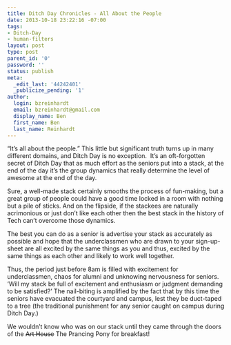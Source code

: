 ```yaml
---
title: Ditch Day Chronicles - All About the People
date: 2013-10-18 23:22:16 -07:00
tags:
- Ditch-Day
- human-filters
layout: post
type: post
parent_id: '0'
password: ''
status: publish
meta:
  _edit_last: '44242401'
  _publicize_pending: '1'
author:
  login: bzreinhardt
  email: bzreinhardt@gmail.com
  display_name: Ben
  first_name: Ben
  last_name: Reinhardt
---
```


<p>“It’s all about the people.” This little but significant truth turns up in many different domains, and Ditch Day is no exception.  It’s an oft-forgotten secret of Ditch Day that as much effort as the seniors put into a stack, at the end of the day it’s the group dynamics that really determine the level of awesome at the end of the day.</p>
<p>Sure, a well-made stack certainly smooths the process of fun-making, but a great group of people could have a good time locked in a room with nothing but a pile of sticks. And on the flipside, if the stackees are naturally acrimonious or just don’t like each other then the best stack in the history of Tech can’t overcome those dynamics.</p>
<p>The best you can do as a senior is advertise your stack as accurately as possible and hope that the underclassmen who are drawn to your sign-up-sheet are all excited by the same things as you and thus, excited by the same things as each other and likely to work well together.</p>
<p>Thus, the period just before 8am is filled with excitement for underclassmen, chaos for alumni and unknowing nervousness for seniors. ‘Will my stack be full of excitement and enthusiasm or judgment demanding to be satisfied?’ The nail-biting is amplified by the fact that by this time the seniors have evacuated the courtyard and campus, lest they be duct-taped to a tree (the traditional punishment for any senior caught on campus during Ditch Day.)</p>
<p>We wouldn’t know who was on our stack until they came through the doors of the <span style="text-decoration:line-through;">Art House</span> The Prancing Pony for breakfast!</p>
